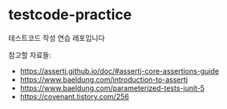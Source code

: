 # testcode-practice
테스트코드 작성 연습 레포입니다

참고할 자료들: 

- https://assertj.github.io/doc/#assertj-core-assertions-guide
- https://www.baeldung.com/introduction-to-assertj
- https://www.baeldung.com/parameterized-tests-junit-5
- https://covenant.tistory.com/256
